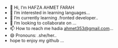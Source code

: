 - 👋 Hi, I’m  HAFZA AHMET FARAH
- 👀 I’m interested in learning languages...
- 🌱 I’m currently learning .fronted developer..
- 💞️ I’m looking to collaborate on ...
- 📫 How to reach me hadia ahmet353@gmail.com...
- 😄 Pronouns: .she/her..
- hope to enjoy my github ...

<!---
hadiaahmet/hadiaahmet is a ✨ special ✨ repository because its `README.md` (this file) appears on your GitHub profile.
You can click the Preview link to take a look at your changes.
--->
